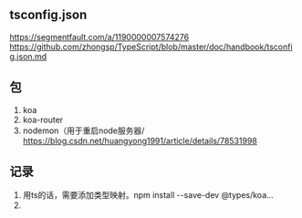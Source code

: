 ## tsconfig.json
https://segmentfault.com/a/1190000007574276
https://github.com/zhongsp/TypeScript/blob/master/doc/handbook/tsconfig.json.md

## 包
1. koa
2. koa-router
3. nodemon（用于重启node服务器/  https://blog.csdn.net/huangyong1991/article/details/78531998

## 记录
1. 用ts的话，需要添加类型映射。npm install --save-dev @types/koa...
2. 
